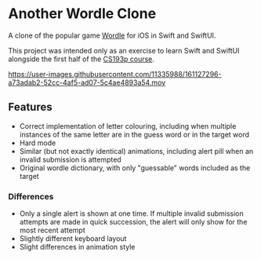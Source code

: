 #  Another Wordle Clone

A clone of the popular game [Wordle](https://www.nytimes.com/games/wordle/index.html) for iOS in Swift and SwiftUI.

This project was intended only as an exercise to learn Swift and SwiftUI alongside the first half of the [CS193p course](https://cs193p.sites.stanford.edu/).

https://user-images.githubusercontent.com/11335988/161127296-a73adab2-52cc-4af5-ad07-5c4ae4893a54.mov

## Features

* Correct implementation of letter colouring, including when multiple instances of the same letter are in the guess word or in the target word
* Hard mode
* Similar (but not exactly identical) animations, including alert pill when an invalid submission is attempted
* Original wordle dictionary, with only "guessable" words included as the target

### Differences

* Only a single alert is shown at one time. If multiple invalid submission attempts are made in quick succession, the alert will only show for the most recent attempt
* Slightly different keyboard layout
* Slight differences in animation style
